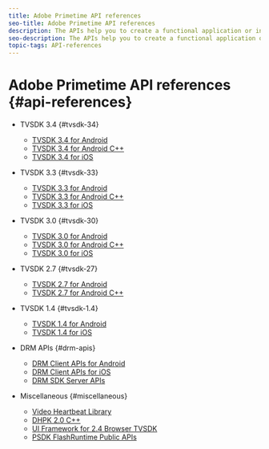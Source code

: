 ```yaml
---
title: Adobe Primetime API references
seo-title: Adobe Primetime API references
description: The APIs help you to create a functional application or integration quickly and easily.
seo-description: The APIs help you to create a functional application or integration quickly and easily.
topic-tags: API-references
---
```


# Adobe Primetime API references {#api-references}

+ TVSDK 3.4 {#tvsdk-34}
  + [TVSDK 3.4 for Android](https://help.adobe.com/en_US/primetime/api/psdk/javadoc3.4/index.html)
  + [TVSDK 3.4 for Android C++](https://help.adobe.com/en_US/primetime/api/psdk/cpp_3.4/namespaces.html)
  + [TVSDK 3.4 for iOS](https://help.adobe.com/en_US/primetime/api/psdk/appledoc_v34/index.html)

+ TVSDK 3.3 {#tvsdk-33}
  + [TVSDK 3.3 for Android](https://help.adobe.com/en_US/primetime/api/psdk/javadoc3.3/index.html)
  + [TVSDK 3.3 for Android C++](https://help.adobe.com/en_US/primetime/api/psdk/cpp_3.3/namespaces.html)
  + [TVSDK 3.3 for iOS](https://help.adobe.com/en_US/primetime/api/psdk/appledoc_v33/index.html)

+ TVSDK 3.0 {#tvsdk-30}
  + [TVSDK 3.0 for Android](https://help.adobe.com/en_US/primetime/api/psdk/javadoc3.0/index.html)
  + [TVSDK 3.0 for Android C++](https://help.adobe.com/en_US/primetime/api/psdk/cpp_3.0/namespaces.html)
  + [TVSDK 3.0 for iOS](https://help.adobe.com/en_US/primetime/api/psdk/appledoc_3/index.html)

+ TVSDK 2.7 {#tvsdk-27}
  + [TVSDK 2.7 for Android](https://help.adobe.com/en_US/primetime/api/psdk/javadoc_2.7/index.html)
  + [TVSDK 2.7 for Android C++](https://help.adobe.com/en_US/primetime/api/psdk/cpp/namespaces.html)

+ TVSDK 1.4 {#tvsdk-1.4} 
  + [TVSDK 1.4 for Android](https://help.adobe.com/en_US/primetime/api/psdk/javadoc/index.html)
  + [TVSDK 1.4 for iOS](https://help.adobe.com/en_US/primetime/api/psdk/appledoc/index.html)

+ DRM APIs {#drm-apis}
  + [DRM Client APIs for Android](https://help.adobe.com/en_US/primetime/api/drm-apis/client/android/index.html)
  + [DRM Client APIs for iOS](https://help.adobe.com/en_US/primetime/api/drm-apis/client/ios/index.html)
  + [DRM SDK Server APIs](https://help.adobe.com/en_US/primetime/api/drm-apis/server/javadocs-flashaccess-pro/)

+ Miscellaneous {#miscellaneous}
  + [Video Heartbeat Library](https://help.adobe.com/en_US/primetime/api/psdk/vhl_tvsdk_ios/index.html)
  + [DHPK 2.0 C++](https://help.adobe.com/en_US/primetime/api/psdk/psdk_doxygen/index.html)
  + [UI Framework for 2.4 Browser TVSDK](https://help.adobe.com/en_US/primetime/api/psdk/btvsdk-ui-framework/index.html)
  + [PSDK FlashRuntime Public APIs](https://help.adobe.com/en_US/primetime/api/psdk/asdoc-dhls/)